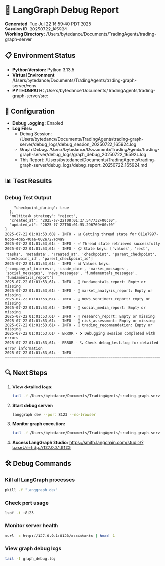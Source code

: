 # 🐛 LangGraph Debug Report

**Generated:** Tue Jul 22 16:59:40 PDT 2025  
**Session ID:** 20250722_165924  
**Working Directory:** /Users/bytedance/Documents/TradingAgents/trading-graph-server

## 📋 Environment Status

- **Python Version:** Python 3.13.5
- **Virtual Environment:** /Users/bytedance/Documents/TradingAgents/trading-graph-server/venv
- **PYTHONPATH:** /Users/bytedance/Documents/TradingAgents/trading-graph-server/src:

## 🔧 Configuration

- **Debug Logging:** Enabled
- **Log Files:**
  - Debug Session: /Users/bytedance/Documents/TradingAgents/trading-graph-server/debug_logs/debug_session_20250722_165924.log
  - Graph Debug: /Users/bytedance/Documents/TradingAgents/trading-graph-server/debug_logs/graph_debug_20250722_165924.log
  - This Report: /Users/bytedance/Documents/TradingAgents/trading-graph-server/debug_logs/debug_report_20250722_165924.md

## 📊 Test Results

### Debug Test Output
```
    "checkpoint_during": true
  },
  "multitask_strategy": "reject",
  "created_at": "2025-07-22T08:01:37.547732+00:00",
  "updated_at": "2025-07-22T08:01:53.296769+00:00"
}
2025-07-22 01:01:53,609 - INFO - 📊 Getting thread state for 011e7997-8cbb-4de5-80aa-002e727ed4a9
2025-07-22 01:01:53,614 - INFO - ✅ Thread state retrieved successfully
2025-07-22 01:01:53,614 - INFO - 📋 State keys: ['values', 'next', 'tasks', 'metadata', 'created_at', 'checkpoint', 'parent_checkpoint', 'checkpoint_id', 'parent_checkpoint_id']
2025-07-22 01:01:53,614 - INFO - 📊 Values keys: ['company_of_interest', 'trade_date', 'market_messages', 'social_messages', 'news_messages', 'fundamentals_messages', 'fundamentals_report']
2025-07-22 01:01:53,614 - INFO - 📄 fundamentals_report: Empty or missing
2025-07-22 01:01:53,614 - INFO - 📄 market_analysis_report: Empty or missing
2025-07-22 01:01:53,614 - INFO - 📄 news_sentiment_report: Empty or missing
2025-07-22 01:01:53,614 - INFO - 📄 social_media_report: Empty or missing
2025-07-22 01:01:53,614 - INFO - 📄 research_report: Empty or missing
2025-07-22 01:01:53,614 - INFO - 📄 risk_assessment: Empty or missing
2025-07-22 01:01:53,614 - INFO - 📄 trading_recommendation: Empty or missing
2025-07-22 01:01:53,614 - ERROR - ❌ Debugging session completed with errors
2025-07-22 01:01:53,614 - ERROR - 🔍 Check debug_test.log for detailed error information
2025-07-22 01:01:53,614 - INFO - ================================================================================
```

## 🔍 Next Steps

1. **View detailed logs:**
   ```bash
   tail -f /Users/bytedance/Documents/TradingAgents/trading-graph-server/debug_logs/debug_session_20250722_165924.log
   ```

2. **Start debug server:**
   ```bash
   langgraph dev --port 8123 --no-browser
   ```

3. **Monitor graph execution:**
   ```bash
   tail -f /Users/bytedance/Documents/TradingAgents/trading-graph-server/debug_logs/graph_debug_20250722_165924.log
   ```

4. **Access LangGraph Studio:**
   https://smith.langchain.com/studio/?baseUrl=http://127.0.0.1:8123

## 🛠️ Debug Commands

### Kill all LangGraph processes
```bash
pkill -f "langgraph dev"
```

### Check port usage
```bash
lsof -i :8123
```

### Monitor server health
```bash
curl -s http://127.0.0.1:8123/assistants | head -1
```

### View graph debug logs
```bash
tail -f graph_debug.log
```

